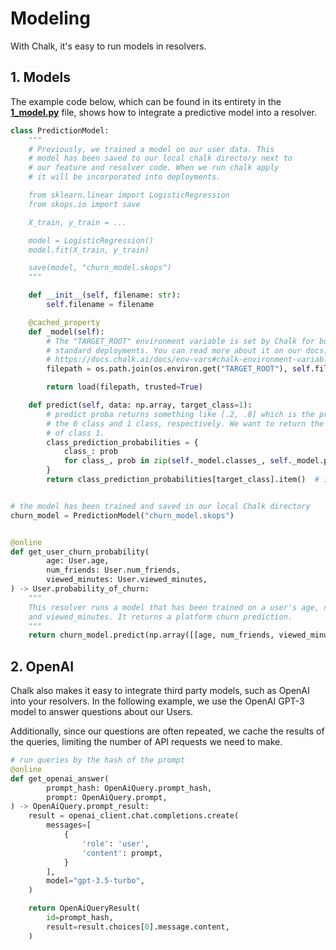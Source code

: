 # Modeling

With Chalk, it's easy to run models in resolvers.

## 1. Models

The example code below, which can be found in its entirety in the **[1_model.py](1_model.py)** file,
shows how to integrate a predictive model into a resolver.

```python
class PredictionModel:
    """
    # Previously, we trained a model on our user data. This
    # model has been saved to our local chalk directory next to
    # our feature and resolver code. When we run chalk apply
    # it will be incorporated into deployments.

    from sklearn.linear import LogisticRegression
    from skops.io import save

    X_train, y_train = ...

    model = LogisticRegression()
    model.fit(X_train, y_train)

    save(model, "churn_model.skops")
    """

    def __init__(self, filename: str):
        self.filename = filename

    @cached_property
    def _model(self):
        # The "TARGET_ROOT" environment variable is set by Chalk for both branch and
        # standard deployments. You can read more about it on our docs:
        # https://docs.chalk.ai/docs/env-vars#chalk-environment-variable
        filepath = os.path.join(os.environ.get("TARGET_ROOT"), self.filename)

        return load(filepath, trusted=True)

    def predict(self, data: np.array, target_class=1):
        # predict proba returns something like [.2, .8] which is the probability of
        # the 0 class and 1 class, respectively. We want to return the probability
        # of class 1.
        class_prediction_probabilities = {
            class_: prob
            for class_, prob in zip(self._model.classes_, self._model.predict_proba(data).squeeze(), strict=True)
        }
        return class_prediction_probabilities[target_class].item()  # item converts numpy array to float


# the model has been trained and saved in our local Chalk directory
churn_model = PredictionModel("churn_model.skops")


@online
def get_user_churn_probability(
        age: User.age,
        num_friends: User.num_friends,
        viewed_minutes: User.viewed_minutes,
) -> User.probability_of_churn:
    """
    This resolver runs a model that has been trained on a user's age, num_friends
    and viewed_minutes. It returns a platform churn prediction.
    """
    return churn_model.predict(np.array([[age, num_friends, viewed_minutes]]))
```

## 2. OpenAI

Chalk also makes it easy to integrate third party models, such as OpenAI into your resolvers. In the
following example, we use the OpenAI GPT-3 model to answer questions about our Users.

Additionally, since our questions are often repeated, we cache the results of the queries,
limiting the number of API requests we need to make.

```python
# run queries by the hash of the prompt
@online
def get_openai_answer(
        prompt_hash: OpenAiQuery.prompt_hash,
        prompt: OpenAiQuery.prompt,
) -> OpenAiQuery.prompt_result:
    result = openai_client.chat.completions.create(
        messages=[
            {
                'role': 'user',
                'content': prompt,
            }
        ],
        model="gpt-3.5-turbo",
    )

    return OpenAiQueryResult(
        id=prompt_hash,
        result=result.choices[0].message.content,
    )
```
